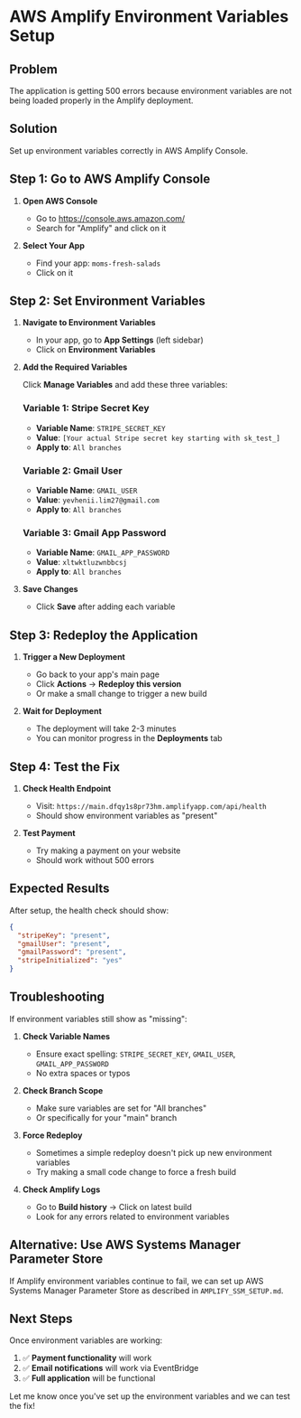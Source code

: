# AWS Amplify Environment Variables Setup

## Problem
The application is getting 500 errors because environment variables are not being loaded properly in the Amplify deployment.

## Solution
Set up environment variables correctly in AWS Amplify Console.

## Step 1: Go to AWS Amplify Console

1. **Open AWS Console**
   - Go to https://console.aws.amazon.com/
   - Search for "Amplify" and click on it

2. **Select Your App**
   - Find your app: `moms-fresh-salads`
   - Click on it

## Step 2: Set Environment Variables

1. **Navigate to Environment Variables**
   - In your app, go to **App Settings** (left sidebar)
   - Click on **Environment Variables**

2. **Add the Required Variables**

   Click **Manage Variables** and add these three variables:

   ### Variable 1: Stripe Secret Key
   - **Variable Name**: `STRIPE_SECRET_KEY`
   - **Value**: `[Your actual Stripe secret key starting with sk_test_]`
   - **Apply to**: `All branches`

   ### Variable 2: Gmail User
   - **Variable Name**: `GMAIL_USER`
   - **Value**: `yevhenii.lim27@gmail.com`
   - **Apply to**: `All branches`

   ### Variable 3: Gmail App Password
   - **Variable Name**: `GMAIL_APP_PASSWORD`
   - **Value**: `xltwktluzwnbbcsj`
   - **Apply to**: `All branches`

3. **Save Changes**
   - Click **Save** after adding each variable

## Step 3: Redeploy the Application

1. **Trigger a New Deployment**
   - Go back to your app's main page
   - Click **Actions** → **Redeploy this version**
   - Or make a small change to trigger a new build

2. **Wait for Deployment**
   - The deployment will take 2-3 minutes
   - You can monitor progress in the **Deployments** tab

## Step 4: Test the Fix

1. **Check Health Endpoint**
   - Visit: `https://main.dfqy1s8pr73hm.amplifyapp.com/api/health`
   - Should show environment variables as "present"

2. **Test Payment**
   - Try making a payment on your website
   - Should work without 500 errors

## Expected Results

After setup, the health check should show:
```json
{
  "stripeKey": "present",
  "gmailUser": "present", 
  "gmailPassword": "present",
  "stripeInitialized": "yes"
}
```

## Troubleshooting

If environment variables still show as "missing":

1. **Check Variable Names**
   - Ensure exact spelling: `STRIPE_SECRET_KEY`, `GMAIL_USER`, `GMAIL_APP_PASSWORD`
   - No extra spaces or typos

2. **Check Branch Scope**
   - Make sure variables are set for "All branches"
   - Or specifically for your "main" branch

3. **Force Redeploy**
   - Sometimes a simple redeploy doesn't pick up new environment variables
   - Try making a small code change to force a fresh build

4. **Check Amplify Logs**
   - Go to **Build history** → Click on latest build
   - Look for any errors related to environment variables

## Alternative: Use AWS Systems Manager Parameter Store

If Amplify environment variables continue to fail, we can set up AWS Systems Manager Parameter Store as described in `AMPLIFY_SSM_SETUP.md`.

## Next Steps

Once environment variables are working:
1. ✅ **Payment functionality** will work
2. ✅ **Email notifications** will work via EventBridge
3. ✅ **Full application** will be functional

Let me know once you've set up the environment variables and we can test the fix!
